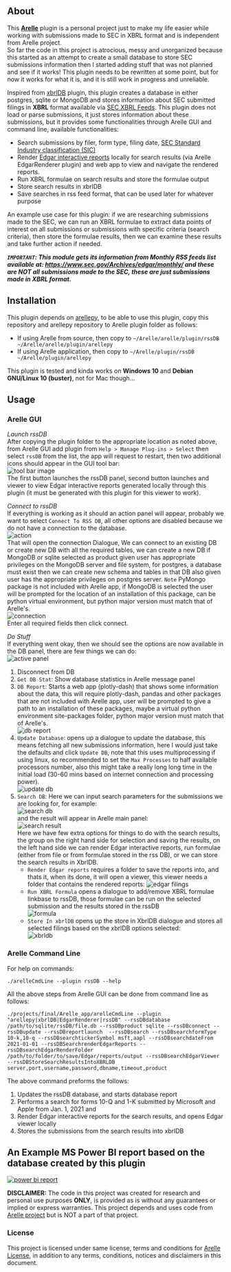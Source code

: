 ## About
This [**Arelle**](https://github.com/Arelle/Arelle) plugin is a personal project just to make my life easier while working with submissions made to SEC in XBRL format and is independent from Arelle project.  
So far the code in this project is atrocious, messy and unorganized because this started as an attempt to create a small database to store SEC submissions information then I started adding stuff that was not planned and see if it works! This plugin needs to be rewritten at some point, but for now it works for what it is, and it is still work in progress and unreliable.

Inspired from [xbrlDB](https://github.com/Arelle/Arelle/tree/master/arelle/plugin/xbrlDB) plugin, this plugin creates a database in either postgres, sqlite or MongoDB and stores information about SEC submitted filings in **XBRL** format available via [SEC XBRL Feeds](https://www.sec.gov/structureddata/rss-feeds-submitted-filings). This plugin does not load or parse submissions, it just stores information about these submissions, but it provides some functionalities through Arelle GUI and command line, available functionalities:  
* Search submissions by filer, form type, filing date, [SEC Standard Industry classification (SIC)](https://www.sec.gov/info/edgar/siccodes.htm)
* Render [Edgar interactive reports](https://github.com/Arelle/EdgarRenderer) locally for search results (via Arelle EdgarRenderer plugin) and web app to view and navigate the rendered reports.
* Run XBRL formulae on search results and store the formulae output
* Store search results in xbrlDB
* Save searches in rss feed format, that can be used later for whatever purpose 

An example use case for this plugin: if we are researching submissions made to the SEC, we can run an XBRL formulae to extract data points of interest on all submissions or submissions with specific criteria (search criteria), then store the formulae results, then we can examine these results and take further action if needed.

*****`IMPORTANT`**: This module gets its information from **Monthly** RSS feeds list available at: https://www.sec.gov/Archives/edgar/monthly/ and these are **NOT** all submissions made to the SEC, these are just submissions made in XBRL format.***

## Installation
This plugin depends on [arellepy](https://github.com/selgamal/arellepy), to be able to use this plugin, copy this repository and arellepy repository to Arelle plugin folder as follows:  
* If using Arelle from source, then copy to `~/Arelle/arelle/plugin/rssDB  ~/Arelle/arelle/plugin/arellepy`  
* If using Arelle application, then copy to `~/Arelle/plugin/rssDB ~/Arelle/plugin/arellepy`


This plugin is tested and kinda works on **Windows 10** and **Debian GNU/Linux 10 (buster)**, not for Mac though...

## Usage
### Arelle GUI 
*Launch rssDB*  
After copying the plugin folder to the appropriate location as noted above, from Arelle GUI add plugin from `Help > Manage Plug-ins > Select` then select `rssDB` from the list, the app will request to restart, then two additional icons should appear in the GUI tool bar:  
![tool bar image](./assets/toolbarButtons.png)  
The first button launches the rssDB panel, second button launches and viewer to view Edgar interactive reports generated locally through this plugin (it must be generated with this plugin for this viewer to work).  

*Connect to rssDB*  
If everything is working as it should an action panel will appear, probably we want to select `Connect To RSS DB`, all other options are disabled because we do not have a connection to the database.  
![action](./assets/action.png)  
That will open the connection Dialogue, We can connect to an existing DB or create new DB with all the required tables, we can create a new DB if MongoDB or sqlite selected as product given user has appropriate privileges on the MongoDB server and file system, for postgres, a database must exist then we can create new schema and tables in that DB also given user has the appropriate privileges on postgres server. `Note` PyMongo package is not included with Arelle app, if MongoDB is selected the user will be prompted for the location of an installation of this package, can be python virtual environment, but python major version must match that of Arelle's.   
![connection](./assets/connection.png)  
Enter all required fields then click connect.   

*Do Stuff*  
If everything went okay, then we should see the options are now available in the DB panel, there are few things we can do:  
![active panel](./assets/activepanel.png)  
1. Disconnect from DB
2. `Get DB Stat`: Show database statistics in Arelle message panel
3. `DB Report`: Starts a web app (plotly-dash) that shows some information about the data, this will require plotly-dash, pandas and other packages that are not included with Arelle app, user will be prompted to give a path to an installation of these packages, maybe a virtual python environment site-packages folder, python major version must match that of Arelle's.  
   ![db report](./assets/dbreport.png) 
4. `Update Database`: opens up a dialogue to update the database, this means fetching all new submissions information, here I would just take the defaults and click `Update DB`, note that this uses multiprocessing if using linux, so recommended to set the `Max Processes` to half available processors number, also this might take a really long long time in the initial load (30-60 mins based on internet connection and processing power).  
   ![update db](./assets/updateopts.png) 
5. `Search DB`: Here we can input search parameters for the submissions we are looking for, for example:  
   ![search db](./assets/searchdb.png)  
   and the result will appear in Arelle main panel:  
   ![search result](./assets/searchresults.png)  
   Here we have few extra options for things to do with the search results, the group on the right hand side for selection and saving the results, on the left hand side we can render Edgar interactive reports, run formulae (either from file or from formulae stored in the rss DB), or we can store the search results in XbrlDB.  
   * `Render Edgar reports` requires a folder to save the reports into, and thats it, when its done, it will open a viewer, this viewer needs a folder that contains the rendered reports:
  ![edgar filings](./assets/edgarviewer.png)  
   * `Run XBRL Formula` opens a dialogue to add/remove XBRL formulae linkbase to rssDB, those formulae can be run on the selected submission and the results stored in the rssDB  
   ![formula](./assets/formulae.png)
   * `Store In xbrlDB` opens up the store in XbrlDB dialogue and stores all selected filings based on the xbrlDB options selected:  
    ![xbrldb](./assets/xbrldb.png)

### Arelle Command Line
For help on commands:
```shell
./arelleCmdLine --plugin rssDB --help
```

All the above steps from Arelle GUI can be done from command line as follows:
```shell
./projects/final/Arelle_app/arelleCmdLine --plugin "arellepy|xbrlDB|EdgarRenderer|rssDB" --rssDBdatabase /path/to/sqlite/rssDB/file.db --rssDBproduct sqlite --rssDBconnect --rssDBupdate --rssDBreportlaunch  --rssDBsearch --rssDBsearchformType 10-k,10-q --rssDBsearchtickerSymbol msft,aapl --rssDBsearchdateFrom 2021-01-01 --rssDBSearchrenderEdgarReports --rssDBsearchEdgarRenderFolder /path/to/folder/to/save/Edgar/reports/output --rssDBsearchEdgarViewer --rssDBStoreSearchResultsIntoXBRLDB server,port,username,password,dbname,timeout,product
```
The above command preforms the follows:
1. Updates the rssDB database, and starts database report
2. Performs a search for forms 10-Q and 1-K submitted by Microsoft and Apple from Jan. 1, 2021 and 
3. Render Edgar interactive reports for the search results, and opens Edgar viewer locally
4. Stores the submissions from the search results into xbrlDB  

## An Example MS Power BI report based on the database created by this plugin
[![power bi report](./assets/rssDBReportImage.png)](https://app.powerbi.com/view?r=eyJrIjoiNDNhNWNkMjItY2ZlOS00YjJjLTg2MWEtMjFiMGI4YmU3MTBkIiwidCI6ImMwMzMzYzA0LTJhZGItNDY0Ny1iOWJlLTEyODUxY2U3MGI4NyIsImMiOjh9&embedImagePlaceholder=true&pageName=ReportSectione29712ebca87fe362af8)

**DISCLAIMER:** The code in this project was created for research and personal use purposes **ONLY**, is provided as is without any guarantees or implied or express warranties. This project depends and uses code from [Arelle project](https://github.com/Arelle/Arelle) but is NOT a part of that project.

### License
This project is licensed under same license, terms and conditions for [Arelle License](https://github.com/selgamal/Arelle/blob/master/License.txt), in addition to any terms, conditions, notices and disclaimers in this document.  


